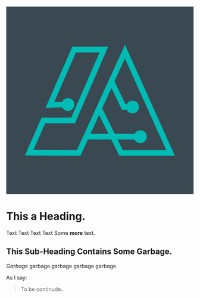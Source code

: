 ![Svg](/1.svg)
# This a Heading.

Text Text Text Text 
Some __more__ text.

## This Sub-Heading Contains Some Garbage.
_Garbage_ garbage garbage garbage garbage

As I say:
> To be continude..
